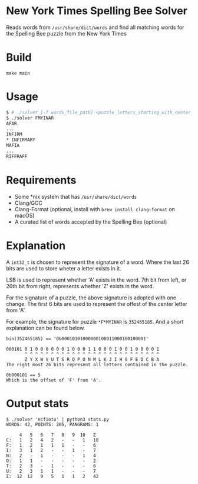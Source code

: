 # New York Times Spelling Bee Solver
Reads words from `/usr/share/dict/words` and find all matching words for the Spelling Bee puzzle from the New York Times

# Build
`make main`

# Usage
```sh
$ # ./solver [-f words_file_path] <puzzle_letters_starting_with_center_letter>
$ ./solver FMYINAR
AFAR
...
INFIRM
* INFIRMARY
MAFIA
...
RIFFRAFF
```

# Requirements
- Some *nix system that has `/usr/share/dict/words`
- Clang/GCC
- Clang-Format (optional, install with `brew install clang-format` on macOS)
- A curated list of words accepted by the Spelling Bee (optional)

# Explanation
A `int32_t` is chosen to represent the signature of a word.
Where the last 26 bits are used to store wheter a letter exists in it.

LSB is used to represent whether 'A' exists in the word.
7th bit from left, or 26th bit from right, represents whether 'Z' exists in the word.

For the signature of a puzzle, the above signature is adopted with one change.
The first 6 bits are used to represent the offest of the center letter from 'A'.

For example, the signature for puzzle `*F*MYINAR` is `352465185`.
And a short explanation can be found below.
```
bin(352465185) == '0b00010101000000100011000100100001'

000101 0 1 0 0 0 0 0 0 1 0 0 0 1 1 0 0 0 1 0 0 1 0 0 0 0 1
       ^ ^ ^ ^ ^ ^ ^ ^ ^ ^ ^ ^ ^ ^ ^ ^ ^ ^ ^ ^ ^ ^ ^ ^ ^ ^
       Z Y X W V U T S R Q P O N M L K J I H G F E D C B A
The right most 26 bits represent all letters contained in the puzzle.

0b000101 == 5
Which is the offset of 'F' from 'A'.
```

# Output stats
```
$ ./solver 'ncfiotu' | python3 stats.py
WORDS: 42, POINTS: 205, PANGRAMS: 1

     4   5   6   7   8   9  10   Σ
C:   1   2   4   2   -   -   1   10
F:   1   2   1   1   1   -   -   6
I:   3   1   2   -   -   1   -   7
N:   2   -   1   -   -   -   1   4
O:   1   1   -   -   -   -   -   2
T:   2   3   -   1   -   -   -   6
U:   2   3   1   1   -   -   -   7
Σ:  12  12   9   5   1   1   2   42
```
